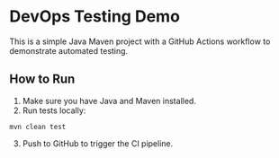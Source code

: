 # DevOps Testing Demo

This is a simple Java Maven project with a GitHub Actions workflow to demonstrate automated testing.

## How to Run

1. Make sure you have Java and Maven installed.
2. Run tests locally:

```
mvn clean test
```

3. Push to GitHub to trigger the CI pipeline.
